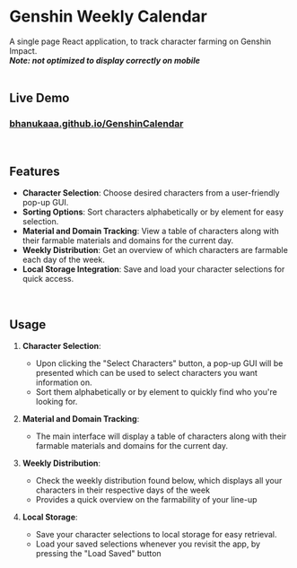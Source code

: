 # Genshin Weekly Calendar
A single page React application, to track character farming on Genshin Impact. <br/>
***Note: not optimized to display correctly on mobile***
<br/>
<br/>

## Live Demo
### [bhanukaaa.github.io/GenshinCalendar](https://bhanukaaa.github.io/GenshinCalendar)
<br/>

## Features

- **Character Selection**: Choose desired characters from a user-friendly pop-up GUI.
- **Sorting Options**: Sort characters alphabetically or by element for easy selection.
- **Material and Domain Tracking**: View a table of characters along with their farmable materials and domains for the current day.
- **Weekly Distribution**: Get an overview of which characters are farmable each day of the week.
- **Local Storage Integration**: Save and load your character selections for quick access.
<br/>

## Usage

1. **Character Selection**:
   - Upon clicking the "Select Characters" button, a pop-up GUI will be presented which can be used to select characters you want information on.
   - Sort them alphabetically or by element to quickly find who you're looking for.

2. **Material and Domain Tracking**:
   - The main interface will display a table of characters along with their farmable materials and domains for the current day.

3. **Weekly Distribution**:
   - Check the weekly distribution found below, which displays all your characters in their respective days of the week
   - Provides a quick overview on the farmability of your line-up

5. **Local Storage**:
   - Save your character selections to local storage for easy retrieval.
   - Load your saved selections whenever you revisit the app, by pressing the "Load Saved" button


